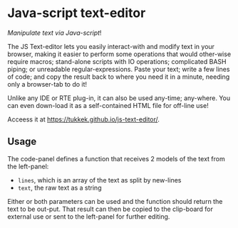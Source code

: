 # Java-script text-editor
*Manipulate text via Java-script*!

The JS Text-editor lets you easily interact-with and modify text in your browser, making it easier to perform some operations that would other-wise require macros; stand-alone scripts with IO operations;  complicated BASH piping; or unreadable regular-expressions. Paste your text; write a few lines of code; and copy the result back to where you need it in a minute, needing only a browser-tab to do it!

Unlike any IDE or RTE plug-in, it can also be used any-time; any-where. You can even down-load it as a self-contained HTML file for off-line use!

Acceess it at https://tukkek.github.io/js-text-editor/.

## Usage
The code-panel defines a function that receives 2 models of the text from the left-panel:
* `lines`, which is an array of the text as split by new-lines
* `text`, the raw text as a string

Either or both parameters can be used and the function should return the text to be out-put. That result can then be copied to the clip-board for external use or sent to the left-panel for further editing.
